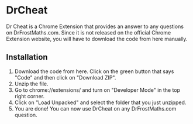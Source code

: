 # DrCheat

Dr Cheat is a Chrome Extension that provides an answer to any questions on DrFrostMaths.com. Since it is not released on the official Chrome Extension website, you will have to download the code from here manually.

## Installation

1. Download the code from here. Click on the green button that says "Code" and then click on "Download ZIP".
2. Unzip the file.
3. Go to chrome://extensions/ and turn on "Developer Mode" in the top right corner.
4. Click on "Load Unpacked" and select the folder that you just unzipped.
5. You are done! You can now use DrCheat on any DrFrostMaths.com question.
